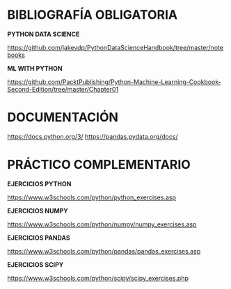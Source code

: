 # BIBLIOGRAFÍA OBLIGATORIA 

**PYTHON DATA SCIENCE**

https://github.com/jakevdp/PythonDataScienceHandbook/tree/master/notebooks



**ML WITH PYTHON**

https://github.com/PacktPublishing/Python-Machine-Learning-Cookbook-Second-Edition/tree/master/Chapter01


# DOCUMENTACIÓN

https://docs.python.org/3/
https://pandas.pydata.org/docs/



# PRÁCTICO COMPLEMENTARIO 

**EJERCICIOS PYTHON**

https://www.w3schools.com/python/python_exercises.asp

**EJERCICIOS NUMPY**

https://www.w3schools.com/python/numpy/numpy_exercises.asp

**EJERCICIOS PANDAS**

https://www.w3schools.com/python/pandas/pandas_exercises.asp

**EJERCICIOS SCIPY**

https://www.w3schools.com/python/scipy/scipy_exercises.php
